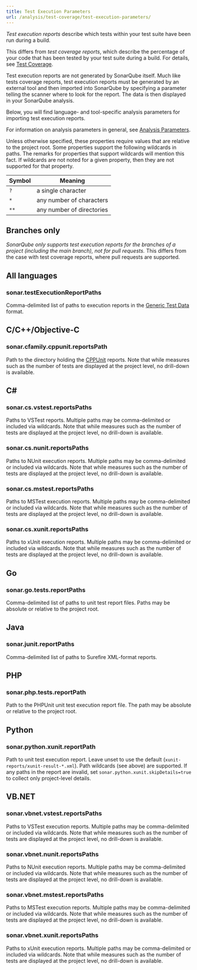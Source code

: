 ```yaml
---
title: Test Execution Parameters
url: /analysis/test-coverage/test-execution-parameters/
---
```


_Test execution reports_ describe which tests within your test suite have been run during a build.

This differs from _test coverage reports_, which describe the percentage of your code that has been tested by your test suite during a build.
For details, see [Test Coverage](/analysis/coverage/).

Test execution reports are not generated by SonarQube itself.
Much like tests coverage reports, test execution reports must be generated by an external tool and then imported into SonarQube by specifying a parameter telling the scanner where to look for the report.
The data is then displayed in your SonarQube analysis.

Below, you will find language- and tool-specific analysis parameters for importing test execution reports.

For information on analysis parameters in general, see [Analysis Parameters](/analysis/analysis-parameters/).

Unless otherwise specified, these properties require values that are relative to the project root. Some properties support the following wildcards in paths. The remarks for properties that support wildcards will mention this fact. If wildcards are not noted for a given property, then they are not supported for that property.

Symbol | Meaning
-|-
`?` | a single character
`*` | any number of characters
`**` | any number of directories


## Branches only

_SonarQube only supports test execution reports for the branches of a project (including the main branch), not for pull requests._
This differs from the case with test coverage reports, where pull requests are supported.


## All languages

### sonar.testExecutionReportPaths

Comma-delimited list of paths to execution reports in the [Generic Test Data](/analysis/generic-test/) format.


## C/C++/Objective-C

### sonar.cfamily.cppunit.reportsPath

Path to the directory holding the [CPPUnit](https://sourceforge.net/projects/cppunit/) reports.
Note that while measures such as the number of tests are displayed at the project level, no drill-down is available.


## C&#x23;

### sonar.cs.vstest.reportsPaths

Paths to VSTest reports. Multiple paths may be comma-delimited or included via wildcards.
Note that while measures such as the number of tests are displayed at the project level, no drill-down is available.


### sonar.cs.nunit.reportsPaths

Paths to NUnit execution reports. Multiple paths may be comma-delimited or included via wildcards.
Note that while measures such as the number of tests are displayed at the project level, no drill-down is available.


### sonar.cs.mstest.reportsPaths

Paths to MSTest execution reports. Multiple paths may be comma-delimited or included via wildcards.
Note that while measures such as the number of tests are displayed at the project level, no drill-down is available.


### sonar.cs.xunit.reportsPaths

Paths to xUnit execution reports. Multiple paths may be comma-delimited or included via wildcards.
Note that while measures such as the number of tests are displayed at the project level, no drill-down is available.


## Go

### sonar.go.tests.reportPaths

Comma-delimited list of paths to unit test report files.
Paths may be absolute or relative to the project root.


## Java

### sonar.junit.reportPaths

Comma-delimited list of paths to Surefire XML-format reports.


## PHP

### sonar.php.tests.reportPath

Path to the PHPUnit unit test execution report file.
The path may be absolute or relative to the project root.


## Python

### sonar.python.xunit.reportPath

Path to unit test execution report.
Leave unset to use the default (`xunit-reports/xunit-result-*.xml`).
Path wildcards (see above) are supported.
If any paths in the report are invalid, set `sonar.python.xunit.skipDetails=true` to collect only project-level details.


## VB.NET

### sonar.vbnet.vstest.reportsPaths

Paths to VSTest execution reports.
Multiple paths may be comma-delimited or included via wildcards.
Note that while measures such as the number of tests are displayed at the project level, no drill-down is available.


### sonar.vbnet.nunit.reportsPaths

Paths to NUnit execution reports.
Multiple paths may be comma-delimited or included via wildcards.
Note that while measures such as the number of tests are displayed at the project level, no drill-down is available.


### sonar.vbnet.mstest.reportsPaths

Paths to MSTest execution reports.
Multiple paths may be comma-delimited or included via wildcards.
Note that while measures such as the number of tests are displayed at the project level, no drill-down is available.


### sonar.vbnet.xunit.reportsPaths

Paths to xUnit execution reports.
Multiple paths may be comma-delimited or included via wildcards.
Note that while measures such as the number of tests are displayed at the project level, no drill-down is available.
